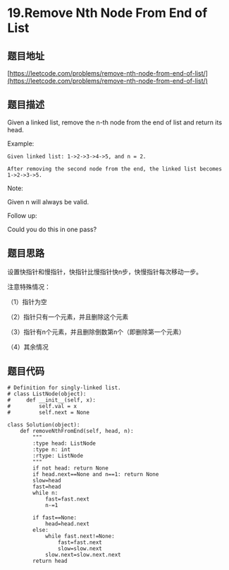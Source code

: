 19.Remove Nth Node From End of List
=====================================

题目地址
--------
[https://leetcode.com/problems/remove-nth-node-from-end-of-list/](https://leetcode.com/problems/remove-nth-node-from-end-of-list/)

题目描述
--------

Given a linked list, remove the n-th node from the end of list and return its head.

Example:
```
Given linked list: 1->2->3->4->5, and n = 2.

After removing the second node from the end, the linked list becomes 1->2->3->5.
```
Note:

Given n will always be valid.

Follow up:

Could you do this in one pass?

题目思路
--------

设置快指针和慢指针，快指针比慢指针快n步，快慢指针每次移动一步。

注意特殊情况：

（1）指针为空

（2）指针只有一个元素，并且删除这个元素

（3）指针有n个元素，并且删除倒数第n个（即删除第一个元素）

（4）其余情况

题目代码
-------

```
# Definition for singly-linked list.
# class ListNode(object):
#     def __init__(self, x):
#         self.val = x
#         self.next = None

class Solution(object):
    def removeNthFromEnd(self, head, n):
        """
        :type head: ListNode
        :type n: int
        :rtype: ListNode
        """
        if not head: return None
        if head.next==None and n==1: return None
        slow=head
        fast=head
        while n:
            fast=fast.next
            n-=1
        
        if fast==None: 
            head=head.next
        else:
            while fast.next!=None:
                fast=fast.next
                slow=slow.next
            slow.next=slow.next.next
        return head
```
